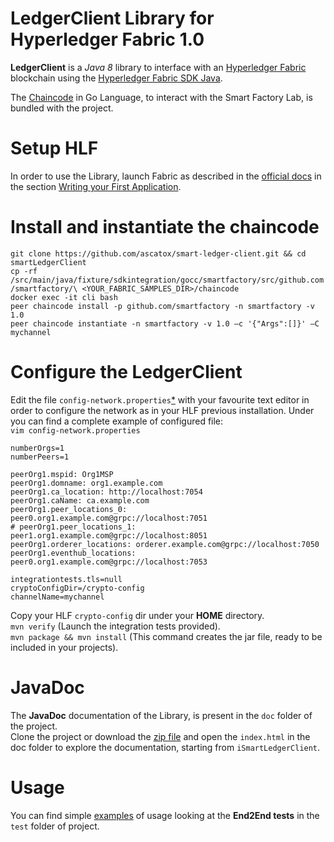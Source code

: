# LedgerClient Library for Hyperledger Fabric 1.0

**LedgerClient** is a *Java 8* library to interface with an [Hyperledger Fabric](https://hyperledger-fabric.readthedocs.io/en/latest/) blockchain using the [Hyperledger Fabric SDK Java](https://github.com/hyperledger/fabric-sdk-java).

The [Chaincode](https://github.com/ascatox/smart-ledger-client/blob/master/src/main/java/fixture/sdkintegration/gocc/smartfactory/src/github.com/smartfactory/smartfactory.go) in Go Language, to interact with the Smart Factory Lab, is bundled with the project.
# Setup HLF
In order to use the Library, launch Fabric as described in the [official docs](https://hyperledger-fabric.readthedocs.io/en/latest/) in the section [Writing your First Application](https://hyperledger-fabric.readthedocs.io/en/release/write_first_app.html).<br/>
# Install and instantiate the chaincode
`git clone https://github.com/ascatox/smart-ledger-client.git && cd smartLedgerClient`<br/>
`cp -rf /src/main/java/fixture/sdkintegration/gocc/smartfactory/src/github.com/smartfactory/\ <YOUR_FABRIC_SAMPLES_DIR>/chaincode`<br/>
`docker exec -it cli bash`<br/>
`peer chaincode install -p github.com/smartfactory -n smartfactory -v 1.0`<br/>
`peer chaincode instantiate -n smartfactory -v 1.0 –c '{"Args":[]}' –C mychannel `<br/>
	
# Configure the LedgerClient
Edit the file `config-network.properties`[*](https://github.com/ascatox/smart-ledger-client/blob/master/src/main/resources/config-network.properties) with your favourite text editor in order to configure the network as in your HLF previous installation. Under you can find a complete example of configured file: <br/>
`vim config-network.properties` 

	numberOrgs=1
	numberPeers=1

	peerOrg1.mspid: Org1MSP
	peerOrg1.domname: org1.example.com
	peerOrg1.ca_location: http://localhost:7054
	peerOrg1.caName: ca.example.com
	peerOrg1.peer_locations_0: peer0.org1.example.com@grpc://localhost:7051
	# peerOrg1.peer_locations_1: peer1.org1.example.com@grpc://localhost:8051
	peerOrg1.orderer_locations: orderer.example.com@grpc://localhost:7050
	peerOrg1.eventhub_locations: peer0.org1.example.com@grpc://localhost:7053

	integrationtests.tls=null
	cryptoConfigDir=/crypto-config
	channelName=mychannel

Copy your HLF `crypto-config` dir under your **HOME** directory. <br/>
`mvn verify` (Launch the integration tests provided). <br/>
`mvn package && mvn install` (This command creates the jar file, ready to be included in your projects).

# JavaDoc
The **JavaDoc** documentation of the Library, is present in the `doc` folder of the project.<br/>
Clone the project or download the [zip file](https://github.com/ascatox/smart-ledger-client/blob/master/doc.zip) and open the `index.html` in the doc folder to explore the documentation, starting from `iSmartLedgerClient`.

# Usage
You can find simple [examples](https://github.com/ascatox/smart-ledger-client/blob/master/src/test/java/eu/faredge/smartledger/client/End2EndTestSmartLedgerClientDSM.java) of usage looking at the **End2End tests** in the `test` folder of project.
